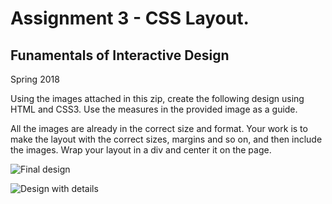 # Assignment 3 - CSS Layout.
## Funamentals of Interactive Design
Spring 2018

Using the images attached in this zip, create the following design using HTML and CSS3.
Use the measures in the provided image as a guide.

All the images are already in the correct size and format.
Your work is to make the layout with the correct sizes, margins and so on, and then include the images.
Wrap your layout in a div and center it on the page.

![Final design](https://i.stack.imgur.com/1P1Ih.png)

![Design with details](https://i.stack.imgur.com/po1km.jpg)
